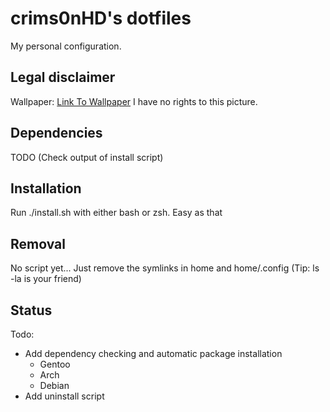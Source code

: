 crims0nHD's dotfiles
=======================
My personal configuration.

Legal disclaimer
------------------
Wallpaper: [Link To Wallpaper](https://www.pinterest.com/pin/458663543303636653/)
I have no rights to this picture.

Dependencies
------------------
TODO (Check output of install script)

Installation
------------------
Run ./install.sh with either bash or zsh. Easy as that

Removal
------------------
No script yet... Just remove the symlinks in home and home/.config (Tip: ls -la is your friend) 

Status
------------------
Todo:
* Add dependency checking and automatic package installation
    * Gentoo
    * Arch
    * Debian
* Add uninstall script
